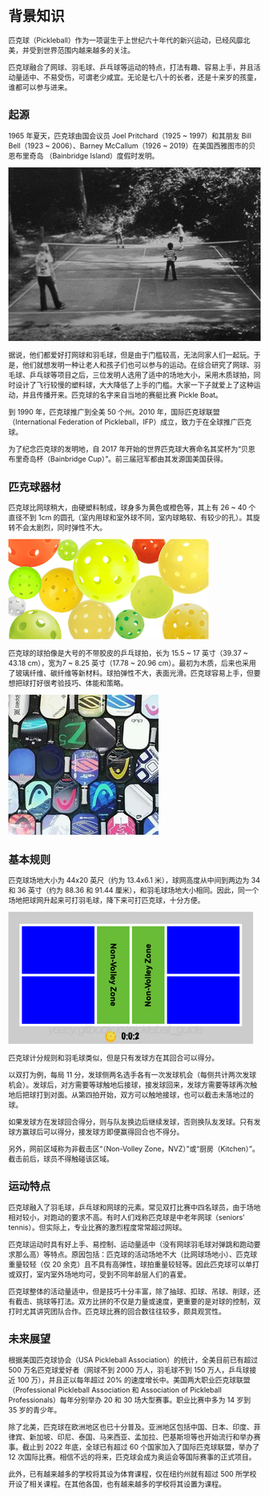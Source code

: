 # 背景知识

匹克球（Pickleball）作为一项诞生于上世纪六十年代的新兴运动，已经风靡北美，并受到世界范围内越来越多的关注。

匹克球融合了网球、羽毛球、乒乓球等运动的特点，打法有趣、容易上手，并且活动量适中、不易受伤，可谓老少咸宜。无论是七八十的长者，还是十来岁的孩童，谁都可以参与进来。

## 起源

1965 年夏天，匹克球由国会议员 Joel Pritchard（1925 ~ 1997）和其朋友 Bill Bell（1923 ~ 2006）、Barney McCallum（1926 ~ 2019）在美国西雅图市的贝恩布里奇岛 （Bainbridge Island）度假时发明。

![匹克球的诞生](_images/pickleball-born.png)

据说，他们都爱好打网球和羽毛球，但是由于门槛较高，无法同家人们一起玩。于是，他们就想发明一种让老人和孩子们也可以参与的运动。在综合研究了网球、羽毛球、乒乓球等项目之后，三位发明人选用了适中的场地大小，采用木质球拍，同时设计了飞行较慢的塑料球，大大降低了上手的门槛。大家一下子就爱上了这种运动，并且传播开来。匹克球的名字来自当地的赛艇比赛 Pickle Boat。

到 1990 年，匹克球推广到全美 50 个州。2010 年，国际匹克球联盟（International Federation of Pickleball，IFP）成立，致力于在全球推广匹克球。

为了纪念匹克球的发明地，自 2017 年开始的世界匹克球大赛命名其奖杯为“贝恩布里奇岛杯（Bainbridge Cup）”。前三届冠军都由其发源国美国获得。

## 匹克球器材

匹克球比网球稍大，由硬塑料制成，球身多为黄色或橙色等，其上有 26 ~ 40 个直径不到 1cm 的圆孔（室内用球和室外球不同，室内球略软、有较少的孔）。其旋转不会太剧烈，同时弹性不大。

![不同类型的匹克球](_images/various-type-balls.png)

匹克球的球拍像是大号的不带胶皮的乒乓球拍，长为 15.5 ~ 17 英寸（39.37 ~ 43.18 cm），宽为7 ~ 8.25 英寸（17.78 ~ 20.96 cm）。最初为木质，后来也采用了玻璃纤维、碳纤维等新材料。球拍弹性不大，表面光滑。匹克球容易上手，但要想把球打好很考验技巧、体能和策略。

![匹克球球拍](_images/pickleball-paddles.png)

## 基本规则

匹克球场地大小为 44x20 英尺（约为 13.4x6.1 米），球网高度从中间到两边为 34 和 36 英寸（约为 88.36 和 91.44 厘米），和羽毛球场地大小相同。因此，同一个场地把球网升起来可打羽毛球，降下来可打匹克球，十分方便。

![匹克球场地](_images/pickleball-court.png)

匹克球计分规则和羽毛球类似，但是只有发球方在其回合可以得分。

以双打为例，每局 11 分，发球侧两名选手各有一次发球机会（每侧共计两次发球机会）。发球后，对方需要等球触地后接球，接发球回来，发球方需要等球再次触地后把球打到对面。从第四拍开始，双方可以触地接球，也可以截击未落地过的球。

如果发球方在发球回合得分，则与队友换边后继续发球，否则换队友发球。只有发球方赢球后可以得分，接发球方即便赢得回合也不得分。

另外，网前区域称为非截击区“（Non-Volley Zone，NVZ）”或“厨房（Kitchen）”。截击前后，球员不得触碰该区域。

## 运动特点

匹克球融入了羽毛球，乒乓球和网球的元素。常见双打比赛中四名球员，由于场地相对较小，对跑动的要求不高。有时人们戏称匹克球是中老年网球（seniors' tennis）。但实际上，专业比赛的激烈程度常常超过网球。

匹克球运动时具有好上手、易控制、运动量适中（没有网球羽毛球对弹跳和跑动要求那么高）等特点。原因包括：匹克球的活动场地不大（比网球场地小）、匹克球重量较轻（仅 20 余克）且不具有高弹性，球拍重量较轻等。因此匹克球可以单打或双打，室内室外场地均可，受到不同年龄层人们的喜爱。

匹克球整体的活动量适中，但是技巧十分丰富，除了抽球、扣球、吊球、削球，还有截击、挑球等打法。双方比拼的不仅是力量或速度，更重要的是对球的控制，双打时尤其讲究团队合作。匹克球比赛的回合数往往较多，颇具观赏性。

## 未来展望

根据美国匹克球协会（USA Pickleball Association）的统计，全美目前已有超过 500 万名匹克球爱好者（网球不到 2000 万人，羽毛球不到 150 万人，乒乓球接近 100 万），并且正以每年超过 20% 的速度增长中。美国两大职业匹克球联盟（Professional Pickleball Association 和 Association of Pickleball Professionals）每年分别举办 20 和 30 场大型赛事。职业比赛中多为 14 岁到 35 岁的青少年。

除了北美，匹克球在欧洲地区也已十分普及。亚洲地区包括中国、日本、印度、菲律宾、新加坡、印尼、泰国、马来西亚、孟加拉、巴基斯坦等也开始流行和举办赛事。截止到 2022 年底，全球已有超过 60 个国家加入了国际匹克球联盟，举办了 12 次国际比赛。相信不远的将来，匹克球会成为奥运会等国际赛事的正式项目。

此外，已有越来越多的学校将其设为体育课程，仅在纽约州就有超过 500 所学校开设了相关课程。在其他各国，也有越来越多的学校将其设置为课程。
